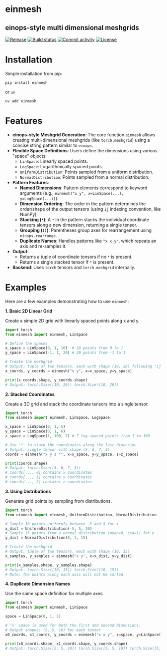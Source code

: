 # einmesh
## einops-style multi dimensional meshgrids

[![Release](https://img.shields.io/github/v/release/niels-skovgaard-jensen/einmesh)](https://img.shields.io/github/v/release/niels-skovgaard-jensen/einmesh)
[![Build status](https://img.shields.io/github/actions/workflow/status/niels-skovgaard-jensen/einmesh/main.yml?branch=main)](https://github.com/niels-skovgaard-jensen/einmesh/actions/workflows/main.yml?query=branch%3Amain)
[![Commit activity](https://img.shields.io/github/commit-activity/m/niels-skovgaard-jensen/einmesh)](https://img.shields.io/github/commit-activity/m/niels-skovgaard-jensen/einmesh)
[![License](https://img.shields.io/github/license/niels-skovgaard-jensen/einmesh)](https://img.shields.io/github/license/niels-skovgaard-jensen/einmesh)


# Installation
Simple installation from pip:
```
pip install einmesh
```
or `uv`
```
uv add einmesh
```
# Features
- **einops-style Meshgrid Generation**: The core function `einmesh` allows creating multi-dimensional meshgrids (like `torch.meshgrid`) using a concise string pattern similar to `einops`.
- **Flexible Space Definitions**: Users define the dimensions using various "space" objects:
    - `LinSpace`: Linearly spaced points.
    - `LogSpace`: Logarithmically spaced points.
    - `UniformDistribution`: Points sampled from a uniform distribution.
    - `NormalDistribution`: Points sampled from a normal distribution.
- **Pattern Features**:
    - **Named Dimensions**: Pattern elements correspond to keyword arguments (e.g., `einmesh("x y", x=LinSpace(...), y=LogSpace(...))`).
    - **Dimension Ordering**: The order in the pattern determines the order/shape of the output tensors (using `ij` indexing convention, like NumPy).
    - **Stacking (`*`)**: A `*` in the pattern stacks the individual coordinate tensors along a new dimension, returning a single tensor.
    - **Grouping (`()`)**: Parentheses group axes for rearrangement using `einops.rearrange`.
    - **Duplicate Names**: Handles patterns like `"x x y"`, which repeats an axis and re-samples it.
- **Output**:
    - Returns a tuple of coordinate tensors if no `*` is present.
    - Returns a single stacked tensor if `*` is present.
- **Backend**: Uses `torch` tensors and `torch.meshgrid` internally.


# Examples

Here are a few examples demonstrating how to use `einmesh`:

**1. Basic 2D Linear Grid**

Create a simple 2D grid with linearly spaced points along x and y.

```python
import torch
from einmesh import einmesh, LinSpace

# Define the spaces
x_space = LinSpace(0, 1, 10)  # 10 points from 0 to 1
y_space = LinSpace(-1, 1, 20) # 20 points from -1 to 1

# Create the meshgrid
# Output: tuple of two tensors, each with shape (10, 20) following 'ij' indexing
x_coords, y_coords = einmesh("x y", x=x_space, y=y_space)

print(x_coords.shape, y_coords.shape)
# Output: torch.Size([10, 20]) torch.Size([10, 20])
```

**2. Stacked Coordinates**

Create a 3D grid and stack the coordinate tensors into a single tensor.

```python
import torch
from einmesh import einmesh, LinSpace, LogSpace

x_space = LinSpace(0, 1, 5)
y_space = LinSpace(0, 1, 6)
z_space = LogSpace(1, 100, 7) # 7 log-spaced points from 1 to 100

# Use '*' to stack the coordinates along the last dimension
# Output: single tensor with shape (5, 6, 7, 3)
coords = einmesh("x y z *", x=x_space, y=y_space, z=z_space)

print(coords.shape)
# Output: torch.Size([5, 6, 7, 3])
# coords[..., 0] contains x coordinates
# coords[..., 1] contains y coordinates
# coords[..., 2] contains z coordinates
```

**3. Using Distributions**

Generate grid points by sampling from distributions.

```python
import torch
from einmesh import einmesh, UniformDistribution, NormalDistribution

# Sample 10 points uniformly between -5 and 5 for x
x_dist = UniformDistribution(-5, 5, 10)
# Sample 15 points from a normal distribution (mean=0, std=1) for y
y_dist = NormalDistribution(0, 1, 15)

# Create the meshgrid
# Output: tuple of two tensors, each with shape (10, 15)
x_samples, y_samples = einmesh("x y", x=x_dist, y=y_dist)

print(x_samples.shape, y_samples.shape)
# Output: torch.Size([10, 15]) torch.Size([10, 15])
# Note: The points along each axis will not be sorted.
```

**4. Duplicate Dimension Names**

Use the same space definition for multiple axes.

```python
import torch
from einmesh import einmesh, LinSpace

space = LinSpace(0, 1, 5)

# 'x' space is used for both the first and second dimensions.
# Output shapes: (5, 5, 10) for each tensor
x0_coords, x1_coords, y_coords = einmesh("x x y", x=space, y=LinSpace(-1, 1, 10))

print(x0_coords.shape, x1_coords.shape, y_coords.shape)
# Output: torch.Size([5, 5, 10]) torch.Size([5, 5, 10]) torch.Size([5, 5, 10])
```
